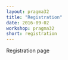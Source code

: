 ```yaml
---
layout: pragma32
title: "Registration"
date: 2016-09-02
workshop: pragma32
short: registration
---
```


Registration page 

